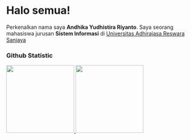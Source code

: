 # Halo semua! 

Perkenalkan nama saya **Andhika Yudhistira Riyanto**. Saya seorang mahasiswa jurusan **Sistem Informasi** di [Universitas Adhirajasa Reswara Sanjaya](https://ars.ac.id/)<br>

### Github Statistic
<p align="left">
<a href="https://github.com/andhikayr">
  <img height="180em" src="https://github-readme-stats-eight-theta.vercel.app/api?username=andhikayr&show_icons=true&theme=algolia&include_all_commits=true&count_private=true"/>
  <img height="180em" src="https://github-readme-stats-eight-theta.vercel.app/api/top-langs/?username=penuliscode&layout=compact&theme=algolia"/>
</a>
</p>
